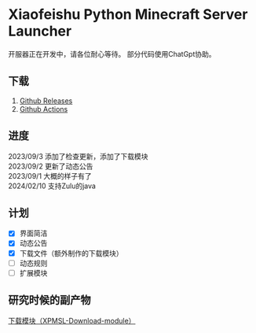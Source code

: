 # Xiaofeishu Python Minecraft Server Launcher

开服器正在开发中，请各位耐心等待。
部分代码使用ChatGpt协助。

## 下载
1. [Github Releases](https://github.com/ymh0000123/XPMSL/releases)  
2. [Github Actions](https://github.com/ymh0000123/XPMSL/actions/workflows/python-build-win.yml)

## 进度
2023/09/3 添加了检查更新，添加了下载模块  
2023/09/2 更新了动态公告  
2023/09/1 大概的样子有了  
2024/02/10 支持Zulu的java


## 计划
- [x] 界面简洁
- [x] 动态公告
- [x] 下载文件（额外制作的下载模块）
- [ ] 动态规则
- [ ] 扩展模块
## 研究时候的副产物

[下载模块（XPMSL-Download-module）](https://github.com/ymh0000123/XPMSL-Download-module/)